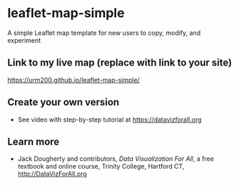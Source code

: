 # leaflet-map-simple
A simple Leaflet map template for new users to copy, modify, and experiment

## Link to my live map (replace with link to your site)

https://urm200.github.io/leaflet-map-simple/

## Create your own version
- See video with step-by-step tutorial at https://datavizforall.org

## Learn more
- Jack Dougherty and contributors, *Data Visualization For All*, a free textbook and online course, Trinity College, Hartford CT, http://DataVizForAll.org
